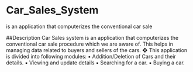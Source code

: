 # Car_Sales_System
 is an application that computerizes the conventional car sale
 
 ##Description
 Car Sales system is an application that computerizes the conventional car sale procedure 
which we are aware of. This helps in managing data related to buyers and sellers of the cars.
❖ This application is divided into following modules:
▪ Addition/Deletion of Cars and their details.
▪ Viewing and update details
▪ Searching for a car.
▪ Buying a car.

